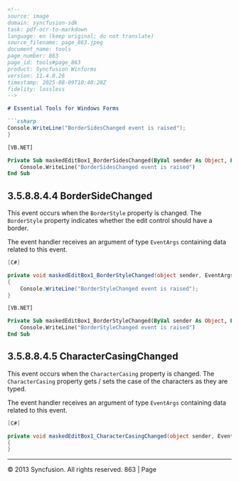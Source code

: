 ```markdown
<!--
source: image
domain: syncfusion-sdk
task: pdf-ocr-to-markdown
language: en (keep original; do not translate)
source_filename: page_863.jpeg
document_name: tools
page_number: 863
page_id: tools#page_863
product: Syncfusion Winforms
version: 11.4.0.26
timestamp: 2025-08-09T10:40:28Z
fidelity: lossless
-->

# Essential Tools for Windows Forms

```csharp
Console.WriteLine("BorderSidesChanged event is raised");
}
```

```vb
[VB.NET]

Private Sub maskedEditBox1_BorderSidesChanged(ByVal sender As Object, ByVal e As EventArgs)
    Console.WriteLine("BorderSidesChanged event is raised")
End Sub
```

## 3.5.8.8.4.4 BorderSideChanged

This event occurs when the `BorderStyle` property is changed. The `BorderStyle` property indicates whether the edit control should have a border.

The event handler receives an argument of type `EventArgs` containing data related to this event.

```csharp
[C#]

private void maskedEditBox1_BorderStyleChanged(object sender, EventArgs e)
{
    Console.WriteLine("BorderStyleChanged event is raised");
}
```

```vb
[VB.NET]

Private Sub maskedEditBox1_BorderStyleChanged(ByVal sender As Object, ByVal e As EventArgs)
    Console.WriteLine("BorderStyleChanged event is raised")
End Sub
```

## 3.5.8.8.4.5 CharacterCasingChanged

This event occurs when the `CharacterCasing` property is changed. The `CharacterCasing` property gets / sets the case of the characters as they are typed.

The event handler receives an argument of type `EventArgs` containing data related to this event.

```csharp
[C#]

private void maskedEditBox1_CharacterCasingChanged(object sender, EventArgs e)
{
}
```

---
© 2013 Syncfusion. All rights reserved. 863 | Page
```